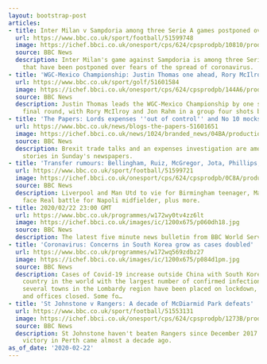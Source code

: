 ```yaml
---
layout: bootstrap-post
articles:
- title: Inter Milan v Sampdoria among three Serie A games postponed over coronavirus
  url: https://www.bbc.co.uk/sport/football/51599748
  image: https://ichef.bbci.co.uk/onesport/cps/624/cpsprodpb/10810/production/_111000676_serie_a_getty_01.jpg
  source: BBC News
  description: Inter Milan's game against Sampdoria is among three Serie A fixtures
    that have been postponed over fears of the spread of coronavirus.
- title: 'WGC-Mexico Championship: Justin Thomas one ahead, Rory McIlroy four behind'
  url: https://www.bbc.co.uk/sport/golf/51601584
  image: https://ichef.bbci.co.uk/onesport/cps/624/cpsprodpb/144A6/production/_111001138_justinthomas_getty.jpg
  source: BBC News
  description: Justin Thomas leads the WGC-Mexico Championship by one shot into the
    final round, with Rory McIlroy and Jon Rahm in a group four shots behind.
- title: 'The Papers: Lords expenses ''out of control'' and No 10 mocks EU'
  url: https://www.bbc.co.uk/news/blogs-the-papers-51601651
  image: https://ichef.bbci.co.uk/news/1024/branded_news/04BA/production/_111001210_times.jpg
  source: BBC News
  description: Brexit trade talks and an expenses investigation are among the top
    stories in Sunday's newspapers.
- title: 'Transfer rumours: Bellingham, Ruiz, McGregor, Jota, Phillips, Icardi'
  url: https://www.bbc.co.uk/sport/football/51599721
  image: https://ichef.bbci.co.uk/onesport/cps/624/cpsprodpb/0C8A/production/_111001230_bellingham_getty.jpg
  source: BBC News
  description: Liverpool and Man Utd to vie for Birmingham teenager, Manchester City
    face Real battle for Napoli midfielder, plus more.
- title: 2020/02/22 23:00 GMT
  url: https://www.bbc.co.uk/programmes/w172wy0tv4zz6lt
  image: https://ichef.bbci.co.uk/images/ic/1200x675/p060dh18.jpg
  source: BBC News
  description: The latest five minute news bulletin from BBC World Service.
- title: 'Coronavirus: Concerns in South Korea grow as cases doubled'
  url: https://www.bbc.co.uk/programmes/w172wq569zdbz27
  image: https://ichef.bbci.co.uk/images/ic/1200x675/p084d1pm.jpg
  source: BBC News
  description: Cases of Covid-19 increase outside China with South Korea now the second
    country in the world with the largest number of confirmed infections. In Italy
    several towns in the Lombardy region have been placed on lockdown, with schools
    and offices closed. Some fo…
- title: 'St Johnstone v Rangers: A decade of McDiarmid Park defeats'
  url: https://www.bbc.co.uk/sport/football/51553131
  image: https://ichef.bbci.co.uk/onesport/cps/624/cpsprodpb/1273B/production/_110997557_19304989.jpg
  source: BBC News
  description: St Johnstone haven't beaten Rangers since December 2017 and their last
    victory in Perth came almost a decade ago.
as_of_date: '2020-02-22'
---
```


